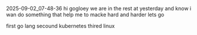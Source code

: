 2025-09-02_07-48-36
 hi gogloey 
we are in the rest at yesterday and know i wan do something that help me to macke hard and harder lets go 

first go lang 
secound kubernetes
thired linux 
